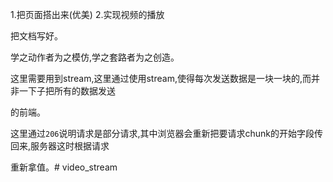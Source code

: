 1.把页面搭出来(优美)
2.实现视频的播放

把文档写好。

学之动作者为之模仿,学之套路者为之创造。

这里需要用到stream,这里通过使用stream,使得每次发送数据是一块一块的,而并非一下子把所有的数据发送

的前端。


这里通过`206`说明请求是部分请求,其中浏览器会重新把要请求chunk的开始字段传回来,服务器这时根据请求

重新拿值。# video_stream
